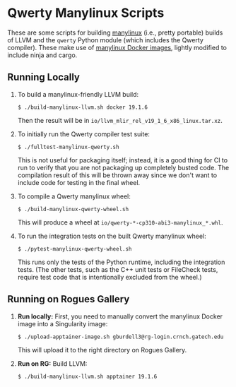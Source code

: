 Qwerty Manylinux Scripts
========================

These are some scripts for building [manylinux][1] (i.e., pretty portable)
builds of LLVM and the `qwerty` Python module (which includes the Qwerty
compiler). These make use of [manylinux Docker images][2], lightly modified to
include ninja and cargo.

Running Locally
---------------

1. To build a manylinux-friendly LLVM build:
   ```
   $ ./build-manylinux-llvm.sh docker 19.1.6
   ```
   Then the result will be in `io/llvm_mlir_rel_v19_1_6_x86_linux.tar.xz`.

2. To initially run the Qwerty compiler test suite:
   ```
   $ ./fulltest-manylinux-qwerty.sh
   ```
   This is not useful for packaging itself; instead, it is a good thing for CI
   to run to verify that you are not packaging up completely busted code.
   The compilation result of this will be thrown away since we don't want to
   include code for testing in the final wheel.

3. To compile a Qwerty manylinux wheel:
   ```
   $ ./build-manylinux-qwerty-wheel.sh
   ```
   This will produce a wheel at `io/qwerty-*-cp310-abi3-manylinux_*.whl`.

4. To run the integration tests on the built Qwerty manylinux wheel:
   ```
   $ ./pytest-manylinux-qwerty-wheel.sh
   ```
   This runs only the tests of the Python runtime, including the integration
   tests. (The other tests, such as the C++ unit tests or FileCheck tests,
   require test code that is intentionally excluded from the wheel.)

Running on Rogues Gallery
-------------------------

1. **Run locally:** First, you need to manually convert the manylinux Docker
   image into a Singularity image:
   ```
   $ ./upload-apptainer-image.sh gburdell3@rg-login.crnch.gatech.edu
   ```
   This will upload it to the right directory on Rogues Gallery.

2. **Run on RG:** Build LLVM:
   ```
   $ ./build-manylinux-llvm.sh apptainer 19.1.6
   ```

[1]: https://peps.python.org/pep-0600/
[2]: https://github.com/pypa/manylinux/
